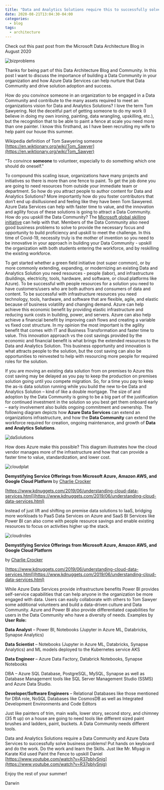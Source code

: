 ```yaml
---
title: "Data and Analytics Solutions require this to successfully solve business problems!"
date: 2020-08-21T13:04:30-04:00
categories:
  - blog
tags:
  - architecture
---
```


Check out this past post from the Microsoft Data Architecture Blog in August 2020

![bizproblems](https://phx02pap001files.storage.live.com/y4mtUIW8osWDy_ZFoYUI9Ia3U0iOEb99ce8I1f-pYJJqRakTYlDFRgip01WJUXAnN-_Flr5KtdM7_I8Yj9ENOOBhznEqSHSKlvmtiZ11okVkyAD-YX4RiUXAak5geAiNmOCC8gy-JEkVrRWNHXnY1OV4Q149onCRzULZba7BP8LOTF3YbHHymLd_O-e5W65NhI5?width=981&height=750&cropmode=none)

Thanks for being part of this Data Architecture Blog and Community.  In this post I want to discuss the importance of building a Data Community in your organization and how Azure Data Services can help nurture that Data Community and drive solution adoption and success.  

How do you convince someone in an organization to be engaged in a Data Community and contribute to the many assets required to meet an organizations vision for Data and Analytics Solutions?   I love the term Tom Sawyering.  Not the deceitful part of getting someone to do my work (I believe in doing my own ironing, painting, data wrangling, upskilling, etc.), but the recognition that to be able to paint a fence at scale you need more than one painter.  I know this firsthand, as I have been recruiting my wife to help paint our house this summer.

Wikipedia definition of Tom Sawyering someone [https://en.wiktionary.org/wiki/Tom_Sawyer](https://en.wiktionary.org/wiki/Tom_Sawyer)

"To convince **someone** to volunteer, especially to do something which one should do oneself."

To compound this scaling issue, organizations have many projects and initiatives so there is more than one fence to paint.  To get the job done you are going to need resources from outside your immediate team or department.  So how do you attract people to author content for Data and Analytics Solutions?  More importantly how do you foster contributors that don’t end up disillusioned and feeling like they have been Tom Sawyered.  Azure Data Services can help with faster time to value, and the innovation and agility focus of these solutions is going to attract a Data Community.  How do you upskill the Data Community?  The [Microsoft global skilling initiative](https://news.microsoft.com/skills/) can help with that.  Members of the Data Community also need good business problems to solve to provide the necessary focus and opportunity to build proficiency and upskill to meet the challenge.  In this time of Covid-19, necessity truly is the mother of invention so you need to be innovative in your approach in building your Data Community - upskill the organization with both students entering the workforce, and by reskilling the existing workforce.

To get started whether a green field initiative (not super common), or by more commonly extending, expanding, or modernizing an existing Data and Analytics Solution you need resources - people (labor), and infrastructure (buildings, electricity, tools, hardware, and software, or cloud platforms like Azure).  To be successful with people resources for a solution you need to have customers/users who are both authors and consumers of data and content.  To be successful with infrastructure resources you need technology, tools, hardware, and software that are flexible, agile, and elastic because of business volatility and changing demand.  Azure can help achieve this economic benefit by providing elastic infrastructure and reducing sunk costs in building, power, and servers.  Azure can also help achieve a financial benefit by improving cash flows and creating a variable vs fixed cost structure.  In my opinion the most important is the agility benefit that comes with IT and Business Transformation and faster time to value.  This innovation approach vs the cost savings provided by the economic and financial benefit is what brings the extended resources to the Data and Analytics Solution.  This business opportunity and innovation is what attracts people to the solution, but the cost saving can also be opportunities to reinvested to help with resourcing more people for required roles for the solution. 

If you are moving an existing data solution from on premises to Azure this cost saving may be delayed as you pay to keep the production on premises solution going until you compete migration.  So, for a time you pay to keep the as-is data solution running while you build the new to-be Data and Analytics Solution – kind of like a double mortgage.  The size of and adoption by the Data Community is going to be a big part of the justification for continued investment in the solution so you best get them onboard early – early involvement also builds ongoing commitment and ownership.  The following diagram depicts how **Azure Data Services** can extend an organizations infrastructure, and how the **Data Community** can extend the workforce required for creation, ongoing maintenance, and growth of **Data and Analytics Solutions**.

![daSolutions](https://phx02pap001files.storage.live.com/y4mwIHdEapS7Zz5gD4Vlz_Vl_dHTKoWl5lLOSk5nppeXvckenIXTkpFjd0kVGmXltCnbqwharPDtRqZKlYNhOi4yG0Yq-KsEjsR4zi9aI2M8tZHlF4GRjWSFD52gONtrjxiSdhRjuhcU2FyFKEylYh0Z1HGEP3594pnC7wE-UtfcYbGoZ8kGZPCVGuAFsVRSmwX?width=999&height=523&cropmode=none)

How does Azure make this possible?  This diagram illustrates how the cloud vendor manages more of the infrastructure and how that can provide a faster time to value, standardization, and lower cost.

![cloudplat](https://phx02pap001files.storage.live.com/y4mdHXxui5E40ENkssfllkVgJPIdT2ciAY42DpdOq5N0REjBYKw1ZCwI_qDGsJKu6Awj72hRHHsfzUezr59KLNLZ35w2fHHvHFhrcB8xajc20StRYks0gGC5wXdtB7jnFRSOZFRZxY35xsgtzWr_q8pJ4quIRG-2ZJkMnKgdidTGxB6ck251p_dI45U72WgjaDP?width=999&height=563&cropmode=none)

**Demystifying Service Offerings from Microsoft Azure, Amazon AWS, and Google Cloud Platform**
by [Charlie Crocker](https://www.linkedin.com/in/charliecrocker/)

[https://www.kdnuggets.com/2019/06/understanding-cloud-data-services.html](https://www.kdnuggets.com/2019/06/understanding-cloud-data-services.html)

Instead of just lift and shifting on premise data solutions to IaaS, bridging more workloads to PaaS Data Services on Azure and SaaS BI Services like Power BI can also come with people resource savings and enable existing resources to focus on activities higher up the stack.

![cloudroles](https://phx02pap001files.storage.live.com/y4mKNWP-1wHVC5SNDb4xfKEa9Hmh5zwyLyX9weDYrFsp_otyMXM17W-xoyowCTKeoYu9qqdTUXwHl4LTmDkxO4EZoHvTb_FaTR0G9Hi7ajBIeb2qZFT_L9I3jCEX9qyvBPfWFHvif2pdN6RRNL-pK-BA38mt0dr3RlaGge1UfoxLm2138zmGwE6u2irCdpP2N3C?width=999&height=495&cropmode=none)

**Demystifying Service Offerings from Microsoft Azure, Amazon AWS, and Google Cloud Platform**

by [Charlie Crocker](https://www.linkedin.com/in/charliecrocker/)

[https://www.kdnuggets.com/2019/06/understanding-cloud-data-services.html](https://www.kdnuggets.com/2019/06/understanding-cloud-data-services.html)

While Azure Data Services provide infrastructure benefits Power BI provides self-service capabilities that can help anyone in the organization be more engaged with data.  Users can easily collaborate with others to Tom Sawyer some additional volunteers and build a data-driven culture and Data Community.  Azure and Power BI also provide differentiated capabilities for users in the Data Community who have a diversity of needs.  Examples by **User Role:**

**Data Analyst** – Power BI, Notebooks (Jupyter in Azure ML, Databricks, Synapse Analytics)

**Data Scientist** – Notebooks (Jupyter in Azure ML, Databricks, Synapse Analytics) and ML models deployed to the Kubernetes service AKS

**Data Engineer** – Azure Data Factory, Databrick Notebooks, Synapse Notebooks

DBA – Azure SQL Database, PostgreSQL, MySQL, Synapse as well as Database Management tools like SQL Server Management Studio (SSMS) and Azure Data Studio.

**Developer/Software Engineers** – Relational Databases like those mentioned for DBA role, NoSQL Databases like CosmosDB as well as Integrated Development Environments and Code Editors

Just like painters of trim, main walls, lower story, second story, and chimney (35 ft up) on a house are going to need tools like different sized paint brushes and ladders, paint, buckets.  A Data Community needs different tools.

Data and Analytics Solutions require a Data Community and Azure Data Services to successfully solve business problems!  Put hands on keyboard and do the work.  Do the work and learn the Skills.  Just like Mr. Miyagi in Karate Kid used Paint the Fence to upskill Daniel [https://www.youtube.com/watch?v=R37pbIySnjg](https://www.youtube.com/watch?v=R37pbIySnjg)

Enjoy the rest of your summer!

Darwin


